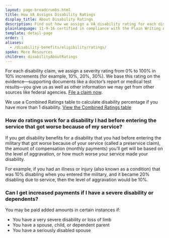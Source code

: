```yaml
---
layout: page-breadcrumbs.html
title: How VA Assigns Disability Ratings
display_title: About Disability Ratings
description: Find out how we assign a VA disability rating for each disability claim.
plainlanguage: 11-9-16 certified in compliance with the Plain Writing Act
template: detail-page
order: 1
aliases:
  - /disability-benefits/eligibility/ratings/
spoke: More Resources
children: disabilityAboutRatings
---
```


<div class="va-introtext">

For each disability claim, we assign a severity rating from 0% to 100% in 10% increments (for example, 10%, 20%, 30%). We base this rating on the evidence—supporting documents like a doctor’s report or medical test results—you give us as well as other information we may get from other sources like federal agencies. [File a claim now](/disability/how-to-file-claim/).

We use a Combined Ratings table to calculate disability percentage if you have more than 1 disability. <a href="https://www.benefits.va.gov/COMPENSATION/rates-index.asp#combinedRatingsTable1" target="_blank">View the Combined Ratings table</a>

</div>

### How do ratings work for a disability I had before entering the service that got worse because of my service?

If you get disability benefits for a disability that you had before entering the military that got worse because of your service (called a preservice claim), the amount of compensation (monthly payments) you’ll get will be based on the level of aggravation, or how much worse your service made your disability.

For example, if you had an illness or injury (also known as a condition) that was 10% disabling when you entered the military, and it became 20% disabling due to service, then the level of aggravation would be 10%.

### Can I get increased payments if I have a severe disability or dependents?

You may be paid added amounts in certain instances if:

-	You have a very severe disability or loss of limb
-	You have a spouse, child, or dependent parent
-	You have a seriously disabled spouse

